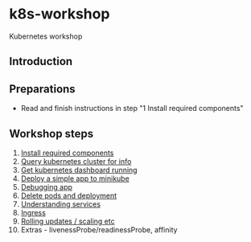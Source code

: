 # k8s-workshop
Kubernetes workshop

## Introduction


## Preparations

- Read and finish instructions in step "1 Install required components"


## Workshop steps

1. [Install required components](./1-installation.md)
2. [Query kubernetes cluster for info](./2-kubernetes-cluster.md)
3. [Get kubernetes dashboard running](./3-kubernetes-dashboard.md)
4. [Deploy a simple app to minikube](./4-deploy-app.md)
5. [Debugging app](./5-debugging-app.md)
6. [Delete pods and deployment](./6-delete-resources.md)
7. [Understanding services](./7-services.md)
8. [Ingress](./8-ingress.md)
9. [Rolling updates / scaling etc](./9-rolling.md)
10. Extras - livenessProbe/readinessProbe, affinity

